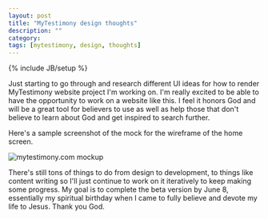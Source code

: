 ```yaml
---
layout: post
title: "MyTestimony design thoughts"
description: ""
category: 
tags: [mytestimony, design, thoughts]
---
```

{% include JB/setup %}

Just starting to go through and research different UI ideas for how to render MyTestimony website project I'm working on. I'm really excited to be able to have the opportunity to work on a website like this. I feel it honors God and will be a great tool for believers to use as well as help those that don't believe to learn about God and get inspired to search further.

Here's a sample screenshot of the mock for the wireframe of the home screen. 

![mytestimony.com mockup](https://raw.github.com/design48/mytestimony/master/design/wireframes/wireframe-home-v1.png)

There's still tons of things to do from design to development, to things like content writing so I'll just continue to work on it iteratively to keep making some progress. My goal is to complete the beta version by June 8, essentially my spiritual birthday when I came to fully believe and devote my life to Jesus. Thank you God.
